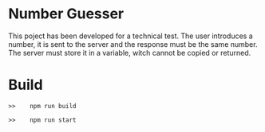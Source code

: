 # Number Guesser

This poject has been developed for a technical test. The user introduces a number, it is sent to the server and the response must be the same number. The server must store it in a variable, witch cannot be copied or returned.

# Build
```
>>    npm run build 
```
```
>>    npm run start
```
